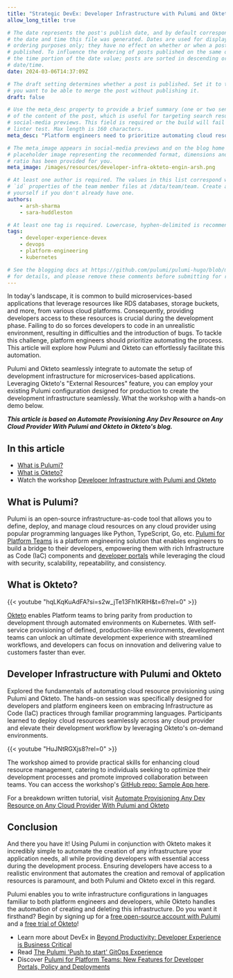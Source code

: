 ```yaml
---
title: "Strategic DevEx: Developer Infrastructure with Pulumi and Okteto"
allow_long_title: true

# The date represents the post's publish date, and by default corresponds with
# the date and time this file was generated. Dates are used for display and
# ordering purposes only; they have no effect on whether or when a post is
# published. To influence the ordering of posts published on the same date, use
# the time portion of the date value; posts are sorted in descending order by
# date/time.
date: 2024-03-06T14:37:09Z

# The draft setting determines whether a post is published. Set it to true if
# you want to be able to merge the post without publishing it.
draft: false

# Use the meta_desc property to provide a brief summary (one or two sentences)
# of the content of the post, which is useful for targeting search results or
# social-media previews. This field is required or the build will fail the
# linter test. Max length is 160 characters.
meta_desc: "Platform engineers need to prioritize automating cloud resource provisioning. Watch the recording of this DevOps & Platform workshop to learn how to do it with Pulumi and Okteto."

# The meta_image appears in social-media previews and on the blog home page. A
# placeholder image representing the recommended format, dimensions and aspect
# ratio has been provided for you.
meta_image: /images/resources/developer-infra-okteto-engin-arsh.png

# At least one author is required. The values in this list correspond with the
# `id` properties of the team member files at /data/team/team. Create a file for
# yourself if you don't already have one.
authors:
    - arsh-sharma
    - sara-huddleston

# At least one tag is required. Lowercase, hyphen-delimited is recommended.
tags:
    - developer-experience-devex
    - devops
    - platform-engineering
    - kubernetes

# See the blogging docs at https://github.com/pulumi/pulumi-hugo/blob/master/BLOGGING.md
# for details, and please remove these comments before submitting for review.
---
```


In today's landscape, it is common to build microservices-based applications that leverage resources like RDS databases, storage buckets, and more, from various cloud platforms. Consequently, providing developers access to these resources is crucial during the development phase. Failing to do so forces developers to code in an unrealistic environment, resulting in difficulties and the introduction of bugs. To tackle this challenge, platform engineers should prioritize automating the process. This article will explore how Pulumi and Okteto can effortlessly facilitate this automation.

<!--more-->

Pulumi and Okteto seamlessly integrate to automate the setup of development infrastructure for microservices-based applications. Leveraging Okteto's "External Resources" feature, you can employ your existing Pulumi configuration designed for production to create the development infrastructure seamlessly. What the workshop with a hands-on demo below.

***This article is based on Automate Provisioning Any Dev Resource on Any Cloud Provider With Pulumi and Okteto in Okteto's blog.***

## In this article

- [What is Pulumi?](/blog/developer-experience-infrastructure-kubernetes-automation-with-okteto-pulumi/#what-is-pulumi)
- [What is Okteto?](/blog/developer-experience-infrastructure-kubernetes-automation-with-okteto-pulumi/#what-is-Okteto)
- Watch the workshop [Developer Infrastructure with Pulumi and Okteto](/blog/developer-experience-infrastructure-kubernetes-automation-with-okteto-pulumi/#developer-infrastructure-with-pulumi-and-okteto)


## What is Pulumi?

Pulumi is an open-source infrastructure-as-code tool that allows you to define, deploy, and manage cloud resources on any cloud provider using popular programming languages like Python, TypeScript, Go, etc. 
[Pulumi for Platform Teams](https://www.pulumi.com/blog/developer-portal-platform-teams/) is a platform engineering solution that enables engineers to build a bridge to their developers, empowering them with rich Infrastructure as Code (IaC) components and [developer portals](https://www.pulumi.com/blog/building-developer-portals/) while leveraging the cloud with security, scalability, repeatability, and consistency.

## What is Okteto?

{{< youtube "hqLKqKuAdFA?si=s2w_jTe13Fh1KRlH&t=6?rel=0" >}}

[Okteto](https://www.okteto.com/?utm_source=Pulumi-website&utm_medium=partner-referral&utm_campaign=Okteto-Pulumi) enables Platform teams to bring parity from production to development through automated environments on Kubernetes. With self-service provisioning of defined, production-like environments, development teams can unlock an ultimate development experience with streamlined workflows, and developers can focus on innovation and delivering value to customers faster than ever.

## Developer Infrastructure with Pulumi and Okteto

Explored the fundamentals of automating cloud resource provisioning using Pulumi and Okteto. The hands-on session was specifically designed for developers and platform engineers keen on embracing Infrastructure as Code (IaC) practices through familiar programming languages. Participants learned to deploy cloud resources seamlessly across any cloud provider and elevate their development workflow by leveraging Okteto's on-demand environments.

{{< youtube "HuJNtRGXjs8?rel=0" >}}

The workshop aimed to provide practical skills for enhancing cloud resource management, catering to individuals seeking to optimize their development processes and promote improved collaboration between teams. You can access the workshop's [GitHub repo: Sample App here](https://github.com/okteto/todolist-pulumi-s3).

For a breakdown written tutorial, visit [Automate Provisioning Any Dev Resource on Any Cloud Provider With Pulumi and Okteto](https://www.okteto.com/blog/automate-provisioning-any-dev-resource-on-any-cloud-provider-with-pulumi-and-okteto/?utm_source=YouTube&utm_medium=partner-referral&utm_campaign=Okteto-Pulumi)

## Conclusion

And there you have it! Using Pulumi in conjunction with Okteto makes it incredibly simple to automate the creation of any infrastructure your application needs, all while providing developers with essential access during the development process. Ensuring developers have access to a realistic environment that automates the creation and removal of application resources is paramount, and both Pulumi and Okteto excel in this regard. 

Pulumi enables you to write infrastructure configurations in languages familiar to both platform engineers and developers, while Okteto handles the automation of creating and deleting this infrastructure. Do you want it firsthand? Begin by signing up for a [free open-source account with Pulumi](https://app.pulumi.com/signup) and a [free trial of Okteto](https://www.okteto.com/free-trial/?utm_source=YouTube&utm_medium=partner-referral&utm_campaign=Okteto-Pulumi)!

- Learn more about DevEx in [Beyond Productivity: Developer Experience is Business Critical](https://www.pulumi.com/blog/software-developer-experience-devex-devx-devops-culture/)
- Read [The Pulumi 'Push to start' GitOps Experience](https://www.pulumi.com/blog/pulumi-developer-workflow/)
- Discover [Pulumi for Platform Teams: New Features for Developer Portals, Policy and Deployments](https://www.pulumi.com/blog/developer-portal-platform-teams/)

